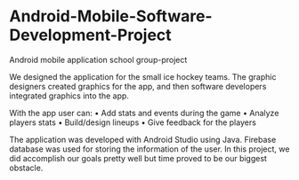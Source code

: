 # Android-Mobile-Software-Development-Project

Android mobile application school group-project

We designed the application for the small ice hockey teams. The graphic designers created graphics for the app, and then software developers integrated graphics into the app. 

With the app user can:
    •	Add stats and events during the game
    •	Analyze players stats
    •	Build/design lineups
    •	Give feedback for the players
    
The application was developed with Android Studio using Java. Firebase database was used for storing the information of the user. In this project, we did accomplish our goals pretty well but time proved to be our biggest obstacle.

